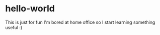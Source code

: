 # hello-world
This is just for fun
I'm bored at home office so I start learning something useful :)
